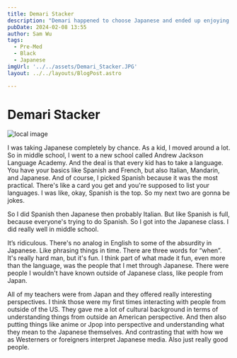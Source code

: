 ```yaml
---
title: Demari Stacker
description: "Demari happened to choose Japanese and ended up enjoying it, appreciating both the linguistic challenges and the cultural insights."
pubDate: 2024-02-08 13:55
author: Sam Wu
tags:
  - Pre-Med
  - Black 
  - Japanese
imgUrl: '../../assets/Demari_Stacker.JPG'
layout: ../../layouts/BlogPost.astro

---
```

# Demari Stacker

![local image](../../assets/Demari_Stacker.JPG)

I was taking Japanese completely by chance. As a kid, I moved around a lot. So in middle school, I went to a new school called Andrew Jackson Language Academy. And the deal is that every kid has to take a language. You have your basics like Spanish and French, but also Italian, Mandarin, and Japanese. And of course, I picked Spanish because it was the most practical. There's like a card you get and you're supposed to list your languages. I was like, okay, Spanish is the top. So my next two are gonna be jokes.

So I did Spanish then Japanese then probably Italian. But like Spanish is full, because everyone's trying to do Spanish. So I got into the Japanese class. I did really well in middle school. 

It’s ridiculous. There's no analog in English to some of the absurdity in Japanese. Like phrasing things in time. There are three words for “when”. It's really hard man, but it's fun. I think part of what made it fun, even more than the language, was the people that I met through Japanese. There were people I wouldn't have known outside of Japanese class, like people from Japan. 

All of my teachers were from Japan and they offered really interesting perspectives. I think those were my first times interacting with people from outside of the US. They gave me a lot of cultural background in terms of understanding things from outside an American perspective.
And then also putting things like anime or Jpop into perspective and understanding what they mean to the Japanese themselves. And contrasting that with how we as Westerners or foreigners interpret Japanese media. Also just really good people. 








